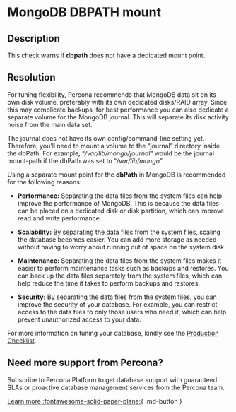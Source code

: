 # MongoDB DBPATH mount

## Description
This check warns if **dbpath** does not have a dedicated mount point.

## Resolution

For tuning flexibility, Percona recommends that MongoDB data sit on its own disk volume, preferably with its own dedicated disks/RAID array. Since this may complicate backups, for best performance you can also dedicate a separate volume for the MongoDB journal. This will separate its disk activity noise from the main data set. 

The journal does not have its own config/command-line setting yet. Therefore, you’ll need to mount a volume to the “journal” directory inside the dbPath. For example, “_/var/lib/mongo/journal_” would be the journal mount-path if the dbPath was set to “_/var/lib/mongo_”.

Using a separate mount point for the **dbPath** in MongoDB is recommended for the following reasons:

- **Performance:** Separating the data files from the system files can help improve the performance of MongoDB. This is because the data files can be placed on a dedicated disk or disk partition, which can improve read and write performance.

- **Scalability:** By separating the data files from the system files, scaling the database becomes easier. You can add more storage as needed without having to worry about running out of space on the system disk.

- **Maintenance:** Separating the data files from the system files makes it easier to perform maintenance tasks such as backups and restores. You can back up the data files separately from the system files, which can help reduce the time it takes to perform backups and restores.

- **Security:** By separating the data files from the system files, you can improve the security of your database. For example, you can restrict access to the data files to only those users who need it, which can help prevent unauthorized access to your data. 

For more information on tuning your database, kindly see the [Production Checklist](https://www.mongodb.com/docs/manual/administration/production-checklist-operations/).


## Need more support from Percona?
Subscribe to Percona Platform to get database support with guaranteed SLAs or proactive database management services from the Percona team.

[Learn more :fontawesome-solid-paper-plane:](https://per.co.na/subscribe){ .md-button }
